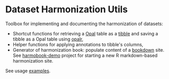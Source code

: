 Dataset Harmonization Utils
===========================

Toolbox for implementing and documenting the harmonization of datasets:

* Shortcut functions for retrieving a [Opal](https://www.obiba.org/pages/products/opal/) table as a [tibble](https://tibble.tidyverse.org/) and saving a tibble as a Opal table using [opalr](https://github.com/obiba/opalr),
* Helper functions for applying annotations to tibble's columns,
* Generator of harmonization book: populate content of a [bookdown](https://github.com/rstudio/bookdown) site. See [harmobook-demo](https://github.com/maelstrom-research/harmobook-demo) project for starting a new R markdown-based harmonization site. 

See usage [examples](https://github.com/maelstrom-research/harmor/tree/master/inst/examples).

